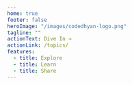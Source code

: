 ```yaml
---
home: true
footer: false
heroImage: "/images/codedhyan-logo.png"
tagline: ""
actionText: Dive In →
actionLink: /topics/
features: 
  - title: Explore
  - title: Learn
  - title: Share
---
```

